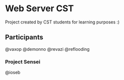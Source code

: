 <h1>Web Server CST</h1>
Project created by CST students for learning purposes :)
 
<h2>Participants</h2>
@vaxop 
@demonno 
@revazi 
@reflooding

<h3> Project Sensei</h3>
@ioseb  